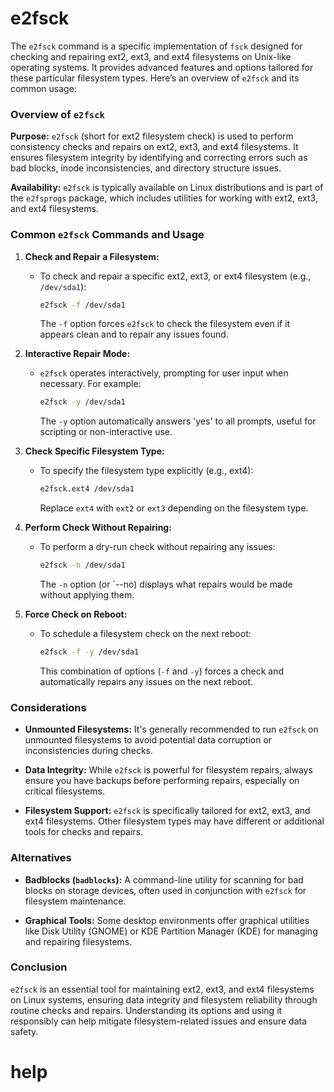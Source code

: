# e2fsck

The `e2fsck` command is a specific implementation of `fsck` designed for checking and repairing ext2, ext3, and ext4 filesystems on Unix-like operating systems. It provides advanced features and options tailored for these particular filesystem types. Here’s an overview of `e2fsck` and its common usage:

### Overview of `e2fsck`

**Purpose:** `e2fsck` (short for ext2 filesystem check) is used to perform consistency checks and repairs on ext2, ext3, and ext4 filesystems. It ensures filesystem integrity by identifying and correcting errors such as bad blocks, inode inconsistencies, and directory structure issues.

**Availability:** `e2fsck` is typically available on Linux distributions and is part of the `e2fsprogs` package, which includes utilities for working with ext2, ext3, and ext4 filesystems.

### Common `e2fsck` Commands and Usage

1. **Check and Repair a Filesystem:**
   - To check and repair a specific ext2, ext3, or ext4 filesystem (e.g., `/dev/sda1`):
     ```bash
     e2fsck -f /dev/sda1
     ```
     The `-f` option forces `e2fsck` to check the filesystem even if it appears clean and to repair any issues found.

2. **Interactive Repair Mode:**
   - `e2fsck` operates interactively, prompting for user input when necessary. For example:
     ```bash
     e2fsck -y /dev/sda1
     ```
     The `-y` option automatically answers 'yes' to all prompts, useful for scripting or non-interactive use.

3. **Check Specific Filesystem Type:**
   - To specify the filesystem type explicitly (e.g., ext4):
     ```bash
     e2fsck.ext4 /dev/sda1
     ```
     Replace `ext4` with `ext2` or `ext3` depending on the filesystem type.

4. **Perform Check Without Repairing:**
   - To perform a dry-run check without repairing any issues:
     ```bash
     e2fsck -n /dev/sda1
     ```
     The `-n` option (or `--no) displays what repairs would be made without applying them.

5. **Force Check on Reboot:**
   - To schedule a filesystem check on the next reboot:
     ```bash
     e2fsck -f -y /dev/sda1
     ```
     This combination of options (`-f` and `-y`) forces a check and automatically repairs any issues on the next reboot.

### Considerations

- **Unmounted Filesystems:** It's generally recommended to run `e2fsck` on unmounted filesystems to avoid potential data corruption or inconsistencies during checks.
  
- **Data Integrity:** While `e2fsck` is powerful for filesystem repairs, always ensure you have backups before performing repairs, especially on critical filesystems.

- **Filesystem Support:** `e2fsck` is specifically tailored for ext2, ext3, and ext4 filesystems. Other filesystem types may have different or additional tools for checks and repairs.

### Alternatives

- **Badblocks (`badblocks`):** A command-line utility for scanning for bad blocks on storage devices, often used in conjunction with `e2fsck` for filesystem maintenance.
  
- **Graphical Tools:** Some desktop environments offer graphical utilities like Disk Utility (GNOME) or KDE Partition Manager (KDE) for managing and repairing filesystems.

### Conclusion

`e2fsck` is an essential tool for maintaining ext2, ext3, and ext4 filesystems on Linux systems, ensuring data integrity and filesystem reliability through routine checks and repairs. Understanding its options and using it responsibly can help mitigate filesystem-related issues and ensure data safety.

# help 

```

```
